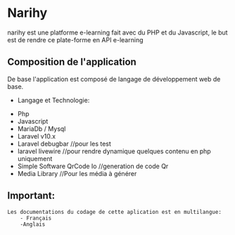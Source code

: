 <h1> Narihy </h1>
<p>
    narihy est une platforme e-learning fait avec du PHP et du Javascript,
    le but est de rendre ce plate-forme en API e-learning
</p>

## Composition de l'application
<p>
    De base l'application est composé de langage de développement web de base.
</p>

* Langage et Technologie:
-   Php
-   Javascript
-   MariaDb / Mysql
-   Laravel v10.x
-   Laravel debugbar //pour les test
-   laravel livewire //pour rendre dynamique quelques contenu en php uniquement
-   Simple Software QrCode Io   //generation de code Qr
-   Media Library   //Pour les média à générer

## Important:
    Les documentations du codage de cette aplication est en multilangue:
        - Français
        -Anglais
